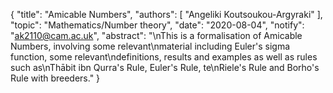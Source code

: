{
    "title": "Amicable Numbers",
    "authors": [
        "Angeliki Koutsoukou-Argyraki"
    ],
    "topic": "Mathematics/Number theory",
    "date": "2020-08-04",
    "notify": "ak2110@cam.ac.uk",
    "abstract": "\nThis is a formalisation of Amicable Numbers, involving some relevant\nmaterial including Euler's sigma function, some relevant\ndefinitions, results and examples as well as rules such as\nTh&#257;bit ibn Qurra's Rule, Euler's Rule, te\nRiele's Rule and Borho's Rule with breeders."
}